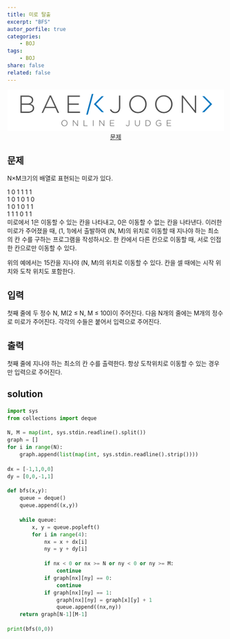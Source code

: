 ```yaml
---
title: 미로 탈출
excerpt: "BFS"
autor_porfile: true
categories:
    - BOJ
tags:
    - BOJ
share: false
related: false
---
```

<div><img src="../../assets/images/bojLogo.png"/></div>
<div align="center"><a href="https://www.acmicpc.net/problem/2178">문제</a></div>

## 문제
N×M크기의 배열로 표현되는 미로가 있다.  

1	0	1	1	1	1  
1	0	1	0	1	0  
1	0	1	0	1	1  
1	1	1	0	1	1  
미로에서 1은 이동할 수 있는 칸을 나타내고, 0은 이동할 수 없는 칸을 나타낸다. 이러한 미로가 주어졌을 때, (1, 1)에서 출발하여 (N, M)의 위치로 이동할 때 지나야 하는 최소의 칸 수를 구하는 프로그램을 작성하시오. 한 칸에서 다른 칸으로 이동할 때, 서로 인접한 칸으로만 이동할 수 있다.  
  
위의 예에서는 15칸을 지나야 (N, M)의 위치로 이동할 수 있다. 칸을 셀 때에는 시작 위치와 도착 위치도 포함한다.

## 입력
첫째 줄에 두 정수 N, M(2 ≤ N, M ≤ 100)이 주어진다. 다음 N개의 줄에는 M개의 정수로 미로가 주어진다. 각각의 수들은 붙어서 입력으로 주어진다.

## 출력
첫째 줄에 지나야 하는 최소의 칸 수를 출력한다. 항상 도착위치로 이동할 수 있는 경우만 입력으로 주어진다.

## solution
~~~python
import sys
from collections import deque

N, M = map(int, sys.stdin.readline().split())
graph = []
for i in range(N):
    graph.append(list(map(int, sys.stdin.readline().strip())))

dx = [-1,1,0,0]
dy = [0,0,-1,1]

def bfs(x,y):
    queue = deque()
    queue.append((x,y))

    while queue:
        x, y = queue.popleft()
        for i in range(4):
            nx = x + dx[i]
            ny = y + dy[i]

            if nx < 0 or nx >= N or ny < 0 or ny >= M:
                continue
            if graph[nx][ny] == 0:
                continue
            if graph[nx][ny] == 1:
                graph[nx][ny] = graph[x][y] + 1
                queue.append((nx,ny))
    return graph[N-1][M-1]

print(bfs(0,0))
~~~